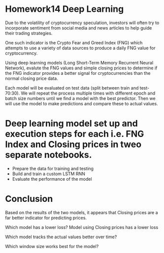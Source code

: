 # Homework14 Deep Learning

Due to the volatility of cryptocurrency speculation, investors will often try to incorporate sentiment from social media and news articles to help guide their trading strategies. 

One such indicator is the Crypto Fear and Greed Index (FNG) which attempts to use a variety of data sources to produce a daily FNG value for cryptocurrency.

Using deep learning models (Long Short-Term Memory Recurrent Neural Network), evalute the FNG values and simple closing prices to determine if the FNG indicator provides a better signal for cryptocurrencies than the normal closing price data. 

Each model will be evaluated on test data (split between train and test- 70:30). We will repeat the process multiple times with different epoch and batch size numbers until we find a model with the best predictor. Then we will use the model to make predictions and compare these to actual values.

# Deep learning model set up and execution steps for each i.e. FNG Index and Closing prices in tweo separate notebooks.
- Prepare the data for training and testing
- Build and train a custom LSTM RNN
- Evaluate the performance of the model

# Conclusion
Based on the results of the two models, it appears that Closing prices are a far better indicator for predicting prices.

Which model has a lower loss?
Model using Closing prices has a lower loss

Which model tracks the actual values better over time?


Which window size works best for the model?


